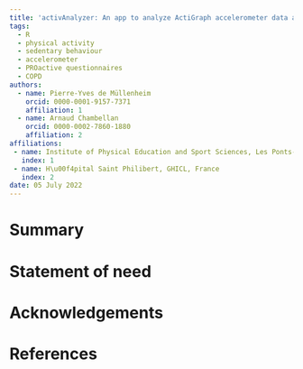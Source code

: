 ```yaml
---
title: 'activAnalyzer: An app to analyze ActiGraph accelerometer data and to implement the use of the PROactive Physical Activity in COPD instruments'
tags:
  - R
  - physical activity
  - sedentary behaviour
  - accelerometer
  - PROactive questionnaires
  - COPD
authors:
  - name: Pierre-Yves de Müllenheim
    orcid: 0000-0001-9157-7371
    affiliation: 1
  - name: Arnaud Chambellan
    orcid: 0000-0002-7860-1880
    affiliation: 2
affiliations:
 - name: Institute of Physical Education and Sport Sciences, Les Ponts-de-C\u00e9, France
   index: 1
 - name: H\u00f4pital Saint Philibert, GHICL, France
   index: 2
date: 05 July 2022
---
```


# Summary

# Statement of need

# Acknowledgements

# References
